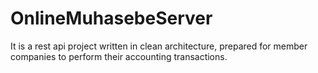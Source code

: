 # OnlineMuhasebeServer

It is a rest api project written in clean architecture, prepared for member companies to perform their accounting transactions.
